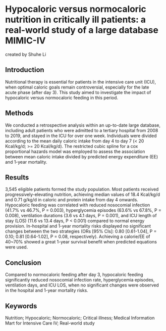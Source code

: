 # Hypocaloric versus normocaloric nutrition in critically ill patients: a real-world study of a large database MIMIC-IV

created by Shuhe Li

## Introduction

Nutritional therapy is essential for patients in the intensive care unit (ICU), when optimal caloric goals remain controversial, especially for the late acute phase (after day 3). This study aimed to investigate the impact of hypocaloric versus normocaloric feeding in this period.

## Methods
We conducted a retrospective analysis within an up-to-date large database, including adult patients who were admitted to a tertiary hospital from 2008 to 2019, and stayed in the ICU for over one week. Individuals were divided according to the mean daily caloric intake from day 4 to day 7 (< 20 Kcal/kg/d; >= 20 Kcal/kg/d). The restricted cubic spline for a cox proportional hazards model was employed to assess the association between mean caloric intake divided by predicted energy expenditure (EE) and 1-year mortality.


## Results
3,545 eligible patients formed the study population. Most patients received progressively-elevating nutrition, achieving median values of 18.4 Kcal/kg/d and 0.71 g/kg/d in caloric and protein intake from day 4 onwards. Hypocaloric feeding was correlated with reduced nosocomial infection (41.7% vs 46.7%, P = 0.003), hyperglycemia episodes (63.6% vs 67.8%, P = 0.008), ventilation durations (3.6 vs 4.1 days, P = 0.001), and ICU length of stay (LOS) (11.6 vs 13.4 days, P < 0.001) compared to normal energy provision. In-hospital and 1-year mortality risks displayed no significant changes between the two strategies (ORs [95% CIs]: 0.80 [0.61-1.04], P = 0.10; 0.81 [0.64-1.02], P = 0.08, respectively). Achieving a calorie/EE of 40~70% showed a great 1-year survival benefit when predicted equations were used.


## Conclusion
Compared to normocaloric feeding after day 3, hypocaloric feeding significantly reduced nosocomial infection rate, hyperglycemia episodes, ventilation days, and ICU LOS, when no significant changes were observed in the hospital and 1-year mortality risks.

## Keywords
Nutrition; Hypocaloric; Normocaloric; Critical illness; Medical Information Mart for Intensive Care IV; Real-world study


